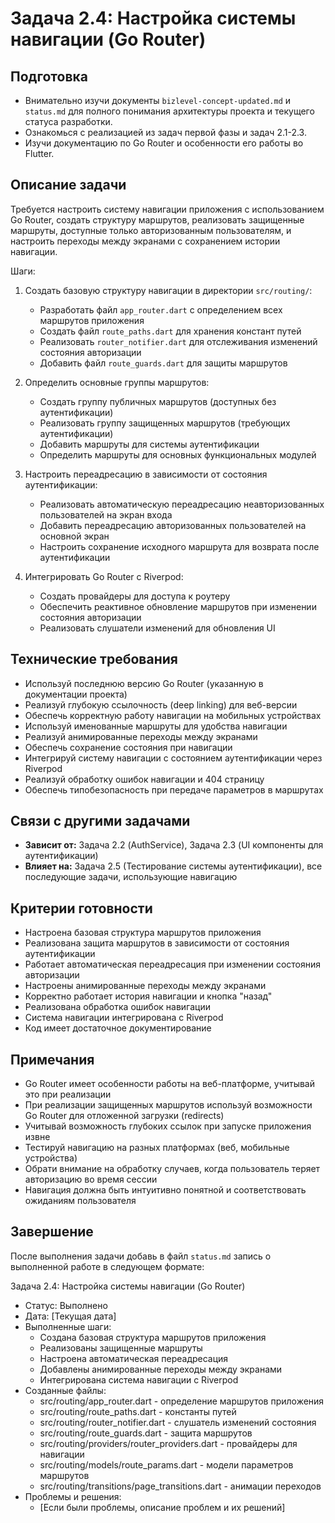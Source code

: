 # Задача 2.4: Настройка системы навигации (Go Router)

## Подготовка
- Внимательно изучи документы `bizlevel-concept-updated.md` и `status.md` для полного понимания архитектуры проекта и текущего статуса разработки.
- Ознакомься с реализацией из задач первой фазы и задач 2.1-2.3.
- Изучи документацию по Go Router и особенности его работы во Flutter.

## Описание задачи
Требуется настроить систему навигации приложения с использованием Go Router, создать структуру маршрутов, реализовать защищенные маршруты, доступные только авторизованным пользователям, и настроить переходы между экранами с сохранением истории навигации.

Шаги:
1. Создать базовую структуру навигации в директории `src/routing/`:
   - Разработать файл `app_router.dart` с определением всех маршрутов приложения
   - Создать файл `route_paths.dart` для хранения констант путей
   - Реализовать `router_notifier.dart` для отслеживания изменений состояния авторизации
   - Добавить файл `route_guards.dart` для защиты маршрутов

2. Определить основные группы маршрутов:
   - Создать группу публичных маршрутов (доступных без аутентификации)
   - Реализовать группу защищенных маршрутов (требующих аутентификации)
   - Добавить маршруты для системы аутентификации
   - Определить маршруты для основных функциональных модулей

3. Настроить переадресацию в зависимости от состояния аутентификации:
   - Реализовать автоматическую переадресацию неавторизованных пользователей на экран входа
   - Добавить переадресацию авторизованных пользователей на основной экран
   - Настроить сохранение исходного маршрута для возврата после аутентификации

4. Интегрировать Go Router с Riverpod:
   - Создать провайдеры для доступа к роутеру
   - Обеспечить реактивное обновление маршрутов при изменении состояния авторизации
   - Реализовать слушатели изменений для обновления UI

## Технические требования
- Используй последнюю версию Go Router (указанную в документации проекта)
- Реализуй глубокую ссылочность (deep linking) для веб-версии
- Обеспечь корректную работу навигации на мобильных устройствах
- Используй именованные маршруты для удобства навигации
- Реализуй анимированные переходы между экранами
- Обеспечь сохранение состояния при навигации
- Интегрируй систему навигации с состоянием аутентификации через Riverpod
- Реализуй обработку ошибок навигации и 404 страницу
- Обеспечь типобезопасность при передаче параметров в маршрутах

## Связи с другими задачами
- **Зависит от:** Задача 2.2 (AuthService), Задача 2.3 (UI компоненты для аутентификации)
- **Влияет на:** Задача 2.5 (Тестирование системы аутентификации), все последующие задачи, использующие навигацию

## Критерии готовности
- Настроена базовая структура маршрутов приложения
- Реализована защита маршрутов в зависимости от состояния аутентификации
- Работает автоматическая переадресация при изменении состояния авторизации
- Настроены анимированные переходы между экранами
- Корректно работает история навигации и кнопка "назад"
- Реализована обработка ошибок навигации
- Система навигации интегрирована с Riverpod
- Код имеет достаточное документирование

## Примечания
- Go Router имеет особенности работы на веб-платформе, учитывай это при реализации
- При реализации защищенных маршрутов используй возможности Go Router для отложенной загрузки (redirects)
- Учитывай возможность глубоких ссылок при запуске приложения извне
- Тестируй навигацию на разных платформах (веб, мобильные устройства)
- Обрати внимание на обработку случаев, когда пользователь теряет авторизацию во время сессии
- Навигация должна быть интуитивно понятной и соответствовать ожиданиям пользователя

## Завершение
После выполнения задачи добавь в файл `status.md` запись о выполненной работе в следующем формате:

Задача 2.4: Настройка системы навигации (Go Router)
* Статус: Выполнено
* Дата: [Текущая дата]
* Выполненные шаги:
    * Создана базовая структура маршрутов приложения
    * Реализованы защищенные маршруты
    * Настроена автоматическая переадресация
    * Добавлены анимированные переходы между экранами
    * Интегрирована система навигации с Riverpod
* Созданные файлы:
    * src/routing/app_router.dart - определение маршрутов приложения
    * src/routing/route_paths.dart - константы путей
    * src/routing/router_notifier.dart - слушатель изменений состояния
    * src/routing/route_guards.dart - защита маршрутов
    * src/routing/providers/router_providers.dart - провайдеры для навигации
    * src/routing/models/route_params.dart - модели параметров маршрутов
    * src/routing/transitions/page_transitions.dart - анимации переходов
* Проблемы и решения:
    * [Если были проблемы, описание проблем и их решений]